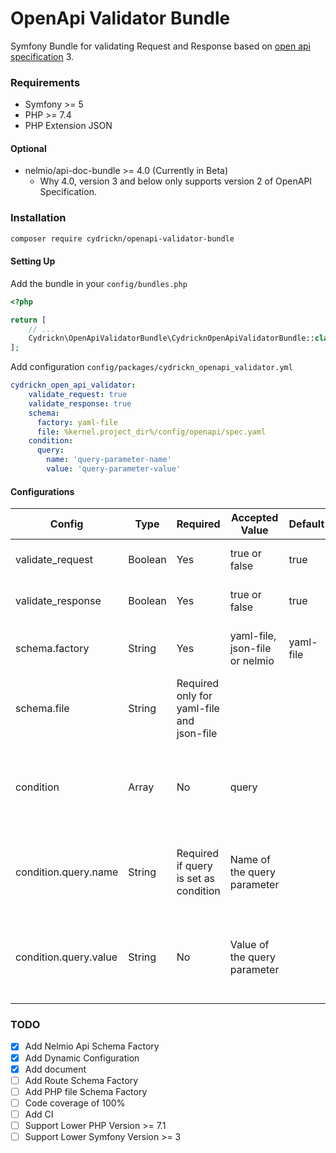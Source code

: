 # OpenApi Validator Bundle

Symfony Bundle for validating Request and Response based on [open api specification](https://swagger.io/specification/) 3.

### Requirements

- Symfony >= 5
- PHP >= 7.4
- PHP Extension JSON

#### Optional

- nelmio/api-doc-bundle >= 4.0 (Currently in Beta)
    - Why 4.0, version 3 and below only supports version 2 of OpenAPI Specification.


### Installation

```bash
composer require cydrickn/openapi-validator-bundle
```

#### Setting Up

Add the bundle in your `config/bundles.php`

```php
<?php

return [
    // ...
    Cydrickn\OpenApiValidatorBundle\CydricknOpenApiValidatorBundle::class => ['all' => true],
];
```

Add configuration `config/packages/cydrickn_openapi_validator.yml`
```yaml
cydrickn_open_api_validator:
    validate_request: true
    validate_response: true
    schema:
      factory: yaml-file
      file: %kernel.project_dir%/config/openapi/spec.yaml
    condition:
      query:
        name: 'query-parameter-name'
        value: 'query-parameter-value'
```

#### Configurations

|Config           |Type   |Required|Accepted Value                |Default  |Description|
|-----------------|-------|--------|------------------------------|---------|-----------|
|validate_request |Boolean|Yes     |true or false                 |true     |Enable validating of request|
|validate_response|Boolean|Yes     |true or false                 |true     |Enable validating of response|
|schema.factory   |String |Yes     |yaml-file, json-file or nelmio|yaml-file|Factory to use to generate the schema for validation|
|schema.file      |String |Required only for yaml-file and json-file|||File path of the specification|
|condition        |Array  |No      |query                         |     |Dynamically enable/disable the validator. Validation will occur only if condition passes.
|condition.query.name|String|Required if query is set as condition|Name of the query parameter| |Checks if this query parameter exists before running validation.
|condition.query.value|String|No|Value of the query parameter| |Checks if the query parameter has this exact value before running validation.

### TODO

- [x] Add Nelmio Api Schema Factory
- [x] Add Dynamic Configuration
- [x] Add document
- [ ] Add Route Schema Factory
- [ ] Add PHP file Schema Factory
- [ ] Code coverage of 100%
- [ ] Add CI
- [ ] Support Lower PHP Version >= 7.1
- [ ] Support Lower Symfony Version >= 3
